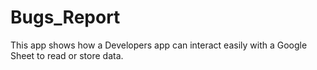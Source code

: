 # Bugs_Report
This app shows how a Developers app can interact easily with a Google Sheet to read or store data.
